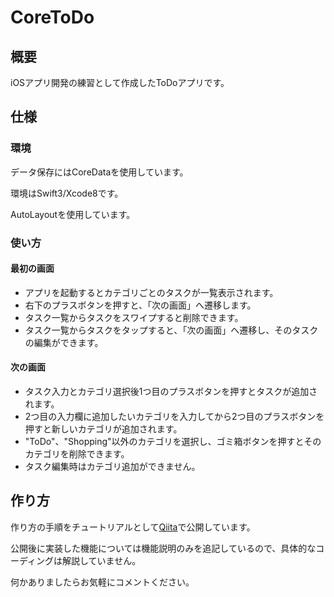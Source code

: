 # CoreToDo

## 概要

iOSアプリ開発の練習として作成したToDoアプリです。

## 仕様

### 環境
データ保存にはCoreDataを使用しています。

環境はSwift3/Xcode8です。

AutoLayoutを使用しています。

### 使い方

#### 最初の画面

- アプリを起動するとカテゴリごとのタスクが一覧表示されます。
- 右下のプラスボタンを押すと、「次の画面」へ遷移します。
- タスク一覧からタスクをスワイプすると削除できます。
- タスク一覧からタスクをタップすると、「次の画面」へ遷移し、そのタスクの編集ができます。

#### 次の画面

- タスク入力とカテゴリ選択後1つ目のプラスボタンを押すとタスクが追加されます。
- 2つ目の入力欄に追加したいカテゴリを入力してから2つ目のプラスボタンを押すと新しいカテゴリが追加されます。
- "ToDo"、"Shopping"以外のカテゴリを選択し、ゴミ箱ボタンを押すとそのカテゴリを削除できます。
- タスク編集時はカテゴリ追加ができません。

## 作り方
作り方の手順をチュートリアルとして[Qiita](http://qiita.com/MasayaHayashi724/items/0d27f4abf7b14c72107f)で公開しています。

公開後に実装した機能については機能説明のみを追記しているので、具体的なコーディングは解説していません。

何かありましたらお気軽にコメントください。
